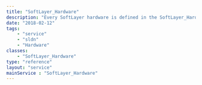 ```yaml
---
title: "SoftLayer_Hardware"
description: "Every SoftLayer hardware is defined in the SoftLayer_Hardware service. SoftLayer hardware has network components, software, monitoring services such as network monitoring, and hardware components such as hard drives. The SoftLayer_Hardware service is a convenient way to obtain general information about your SoftLayer hardware. Use the data returned by these methods with other API services to get more detailed information about your services and to make changes to your servers and services. "
date: "2018-02-12"
tags:
    - "service"
    - "sldn"
    - "Hardware"
classes:
    - "SoftLayer_Hardware"
type: "reference"
layout: "service"
mainService : "SoftLayer_Hardware"
---
```

